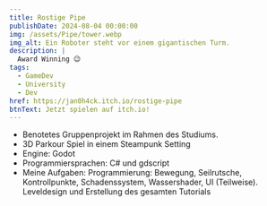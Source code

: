 ```yaml
---
title: Rostige Pipe
publishDate: 2024-08-04 00:00:00
img: /assets/Pipe/tower.webp
img_alt: Ein Roboter steht vor einem gigantischen Turm.
description: |
  Award Winning 😉
tags:
  - GameDev
  - University
  - Dev
href: https://jan0h4ck.itch.io/rostige-pipe
btnText: Jetzt spielen auf itch.io!
---
```


- Benotetes Gruppenprojekt im Rahmen des Studiums.
- 3D Parkour Spiel in einem Steampunk Setting
- Engine: Godot
- Programmiersprachen: C# und gdscript
- Meine Aufgaben: Programmierung: Bewegung, Seilrutsche, Kontrollpunkte, Schadenssystem, Wassershader, UI (Teilweise). Leveldesign und Erstellung des gesamten Tutorials
